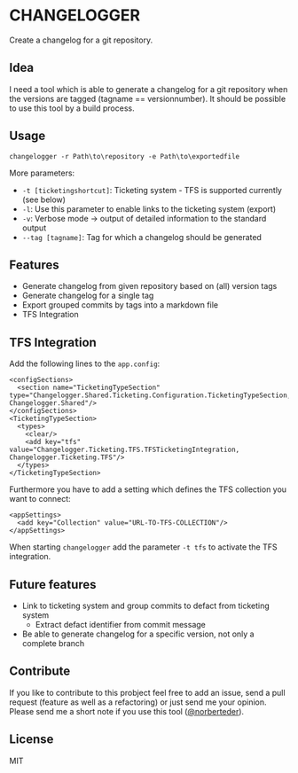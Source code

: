# CHANGELOGGER #

Create a changelog for a git repository.

## Idea

I need a tool which is able to generate a changelog for a git repository when the versions are tagged (tagname == versionnumber). It should be possible to use this tool by a build process.

## Usage

```
changelogger -r Path\to\repository -e Path\to\exportedfile
```

More parameters:

* `-t [ticketingshortcut]`: Ticketing system - TFS is supported currently (see below)
* `-l`: Use this parameter to enable links to the ticketing system (export)
* `-v`: Verbose mode -> output of detailed information to the standard output
* `--tag [tagname]`: Tag for which a changelog should be generated

## Features

* Generate changelog from given repository based on (all) version tags
* Generate changelog for a single tag
* Export grouped commits by tags into a markdown file
* TFS Integration

## TFS Integration

Add the following lines to the `app.config`:

```
<configSections>
  <section name="TicketingTypeSection" type="Changelogger.Shared.Ticketing.Configuration.TicketingTypeSection, Changelogger.Shared"/>
</configSections>
<TicketingTypeSection>
  <types>
    <clear/>
    <add key="tfs" value="Changelogger.Ticketing.TFS.TFSTicketingIntegration, Changelogger.Ticketing.TFS"/>
  </types>
</TicketingTypeSection>
```

Furthermore you have to add a setting which defines the TFS collection you want to connect:

```
<appSettings>
  <add key="Collection" value="URL-TO-TFS-COLLECTION"/>
</appSettings>
```

When starting `changelogger` add the parameter `-t tfs` to activate the TFS integration.

## Future features

* Link to ticketing system and group commits to defact from ticketing system
  * Extract defact identifier from commit message
* Be able to generate changelog for a specific version, not only a complete branch

## Contribute

If you like to contribute to this probject feel free to add an issue, send a pull request (feature as well as a refactoring) or just send me your opinion. Please send me a short note if you use this tool ([@norberteder](http://www.twitter.com/norberteder "@norberteder")).

## License

MIT

